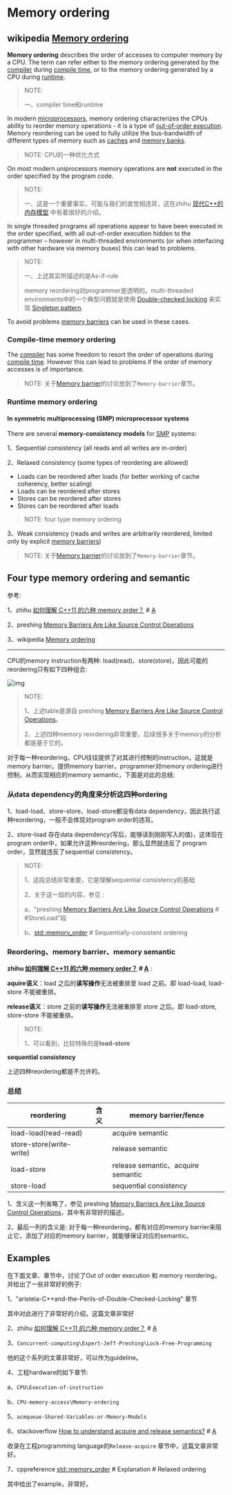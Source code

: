 # Memory ordering



## wikipedia [Memory ordering](https://en.wikipedia.org/wiki/Memory_ordering)

**Memory ordering** describes the order of accesses to computer memory by a CPU. The term can refer either to the memory ordering generated by the [compiler](https://infogalactic.com/info/Compiler) during [compile time](https://infogalactic.com/info/Compile_time), or to the memory ordering generated by a CPU during [runtime](https://infogalactic.com/info/Run_time_(program_lifecycle_phase)).

> NOTE: 
>
> 一、compiler time和runtime

In modern [microprocessors](https://infogalactic.com/info/Microprocessor), memory ordering characterizes the CPUs ability to reorder memory operations - it is a type of [out-of-order execution](https://infogalactic.com/info/Out-of-order_execution). Memory reordering can be used to fully utilize the bus-bandwidth of different types of memory such as [caches](https://infogalactic.com/info/CPU_cache#Cache_entries) and [memory banks](https://infogalactic.com/info/Memory_bank).

> NOTE: CPU的一种优化方式

On most modern uniprocessors memory operations are **not** executed in the order specified by the program code.

> NOTE: 
>
> 一、这是一个重要事实，可能与我们的直觉相违背，这在zhihu [现代C++的内存模型](https://zhuanlan.zhihu.com/p/382372072) 中有着很好的介绍。

In single threaded programs all operations appear to have been executed in the order specified, with all out-of-order execution hidden to the programmer – however in multi-threaded environments (or when interfacing with other hardware via memory buses) this can lead to problems. 

> NOTE: 
>
> 一、上述其实所描述的是As-if-rule
>
> memory reordering对programmer是透明的。multi-threaded environments中的一个典型问题就是使用 [Double-checked locking](https://infogalactic.com/info/Double-checked_locking) 来实现 [Singleton pattern](https://infogalactic.com/info/Singleton_pattern). 

To avoid problems [memory barriers](https://infogalactic.com/info/Memory_barrier) can be used in these cases.

### Compile-time memory ordering

The [compiler](https://infogalactic.com/info/Compiler) has some freedom to resort the order of operations during [compile time](https://infogalactic.com/info/Compile_time). However this can lead to problems if the order of memory accesses is of importance.

> NOTE: 关于[Memory barrier](https://infogalactic.com/info/Memory_barrier)的讨论放到了`Memory-barrier`章节。



### Runtime memory ordering

#### In symmetric multiprocessing (SMP) microprocessor systems

There are several **memory-consistency models** for [SMP](https://infogalactic.com/info/Symmetric_multiprocessing) systems:

1、Sequential consistency (all reads and all writes are in-order)

2、Relaxed consistency (some types of reordering are allowed)

- Loads can be reordered after loads (for better working of cache coherency, better scaling)
- Loads can be reordered after stores
- Stores can be reordered after stores
- Stores can be reordered after loads

> NOTE: four type memory ordering

3、Weak consistency (reads and writes are arbitrarily reordered, limited only by explicit [memory barriers](https://infogalactic.com/info/Memory_barrier))



> NOTE: 关于[Memory barrier](https://infogalactic.com/info/Memory_barrier)的讨论放到了`Memory-barrier`章节。



## Four type memory ordering and semantic

参考: 

1、zhihu [如何理解 C++11 的六种 memory order？](https://www.zhihu.com/question/24301047) # [A](https://www.zhihu.com/question/24301047/answer/85844428) 

2、preshing [Memory Barriers Are Like Source Control Operations](https://preshing.com/20120710/memory-barriers-are-like-source-control-operations/)

3、wikipedia [Memory ordering](https://en.wikipedia.org/wiki/Memory_ordering)

---



CPU的memory instruction有两种: load(read)、store(store)，因此可能的reordering只有如下四种组合: 

![img](https://preshing.com/images/barrier-types.png)

> NOTE: 
>
> 1、上述table是源自 preshing [Memory Barriers Are Like Source Control Operations](https://preshing.com/20120710/memory-barriers-are-like-source-control-operations/)。
>
> 2、上述四种memory reordering非常重要，后续很多关于memory的分析都是基于它的。

对于每一种reordering，CPU往往提供了对其进行控制的instruction，这就是memory barrier。提供memory barrier，programmer对memory ordering进行控制，从而实现相应的memory semantic，下面是对此的总结: 



### 从data dependency的角度来分析这四种ordering

1、load-load、store-store、load-store都没有data dependency，因此执行这种reordering，一般不会体现对program order的违背。

2、store-load 存在data dependency(写后，能够读到刚刚写入的值)，这体现在program order中，如果允许这种reordering，那么显然就违反了 program order，显然就违反了sequential consistency。

> NOTE: 
>
> 1、这段总结非常重要，它是理解sequential consistency的基础
>
> 2、关于这一段的内容，参见 :
>
> a、"preshing [Memory Barriers Are Like Source Control Operations](https://preshing.com/20120710/memory-barriers-are-like-source-control-operations/) # #StoreLoad"段
>
> b、[std::memory_order](https://en.cppreference.com/w/cpp/atomic/memory_order) # Sequentially-consistent ordering



### Reordering、memory barrier、memory semantic



**zhihu [如何理解 C++11 的六种 memory order？](https://www.zhihu.com/question/24301047) # [A](https://www.zhihu.com/question/24301047/answer/85844428)** :

**aquire语义**：load 之后的**读写操作**无法被重排至 load 之前。即 load-load, load-store 不能被重排。

**release语义**：store 之前的**读写操作**无法被重排至 store 之后。即 load-store, store-store 不能被重排。

> NOTE: 
>
> 1、可以看到，比较特殊的是**load-store** 



**sequential consistency**

上述四种reordering都是不允许的。



### 总结

| reordering               | 含义 | memory barrier/fence               |
| ------------------------ | ---- | ---------------------------------- |
| load-load(read-read)     |      | acquire semantic                   |
| store-store(write-write) |      | release semantic                   |
| load-store               |      | release semantic、acquire semantic |
| store-load               |      | sequential consistency             |

1、含义这一列省略了，参见 preshing [Memory Barriers Are Like Source Control Operations](https://preshing.com/20120710/memory-barriers-are-like-source-control-operations/)，其中有非常好的描述。

2、最后一列的含义是: 对于每一种reordering，都有对应的memory barrier来阻止它，添加了对应的memory barrier，就能够保证对应的semantic。



## Examples

在下面文章、章节中，讨论了Out of order execution 和 memory reordering，并给出了一些非常好的例子: 

1、"aristeia-C++and-the-Perils-of-Double-Checked-Locking" 章节

其中对此进行了非常好的介绍，这篇文章非常好

2、zhihu [如何理解 C++11 的六种 memory order？](https://www.zhihu.com/question/24301047) # [A](https://www.zhihu.com/question/24301047/answer/1193956492)

3、`Concurrent-computing\Expert-Jeff-Preshing\Lock-Free-Programming`

他的这个系列的文章非常好，可以作为guideline。

4、工程hardware的如下章节:

a、`CPU\Execution-of-instruction`

b、`CPU-memory-access\Memory-ordering`

5、`acmqueue-Shared-Variables-or-Memory-Models`

6、stackoverflow [How to understand acquire and release semantics?](https://stackoverflow.com/questions/24565540/how-to-understand-acquire-and-release-semantics) # [A](https://stackoverflow.com/a/9764313)

收录在工程programming language的`Release-acquire` 章节中，这篇文章非常好。

7、cppreference [std::memory_order](https://en.cppreference.com/w/cpp/atomic/memory_order) # Explanation # Relaxed ordering

其中给出了example，非常好。